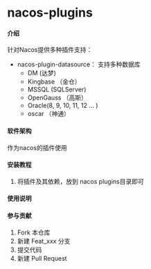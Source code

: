 # nacos-plugins

#### 介绍
针对Nacos提供多种插件支持：
+ nacos-plugin-datasource： 支持多种数据库
  + DM (达梦)
  + Kingbase （金仓）
  + MSSQL (SQLServer)
  + OpenGauss （高斯）
  + Oracle(8, 9, 10, 11, 12 ... )
  + oscar （神通）

#### 软件架构
作为nacos的插件使用


#### 安装教程

1.  将插件及其依赖，放到 nacos plugins目录即可

#### 使用说明


#### 参与贡献

1.  Fork 本仓库
2.  新建 Feat_xxx 分支
3.  提交代码
4.  新建 Pull Request
